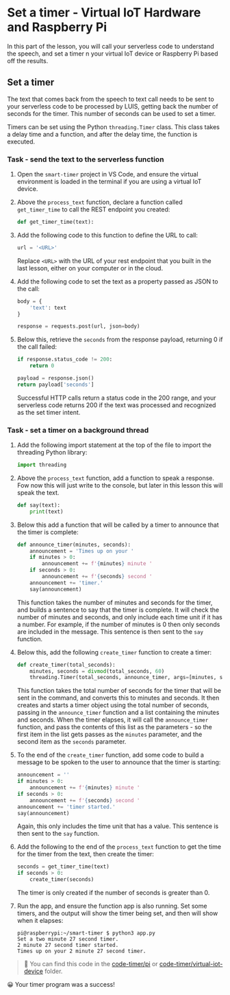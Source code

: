 # Set a timer - Virtual IoT Hardware and Raspberry Pi

In this part of the lesson, you will call your serverless code to understand the speech, and set a timer n your virtual IoT device or Raspberry Pi based off the results.

## Set a timer

The text that comes back from the speech to text call needs to be sent to your serverless code to be processed by LUIS, getting back the number of seconds for the timer. This number of seconds can be used to set a timer.

Timers can be set using the Python `threading.Timer` class. This class takes a delay time and a function, and after the delay time, the function is executed.

### Task - send the text to the serverless function

1. Open the `smart-timer` project in VS Code, and ensure the virtual environment is loaded in the terminal if you are using a virtual IoT device.

1. Above the `process_text` function, declare a function called `get_timer_time` to call the REST endpoint you created:

    ```python
    def get_timer_time(text):
    ```

1. Add the following code to this function to define the URL to call:

    ```python
    url = '<URL>'
    ```

    Replace `<URL>` with the URL of your rest endpoint that you built in the last lesson, either on your computer or in the cloud.

1. Add the following code to set the text as a property passed as JSON to the call:

    ```python
    body = {
        'text': text
    }
    
    response = requests.post(url, json=body)
    ```

1. Below this, retrieve the `seconds` from the response payload, returning 0 if the call failed:

    ```python
    if response.status_code != 200:
        return 0
    
    payload = response.json()
    return payload['seconds']
    ```

    Successful HTTP calls return a status code in the 200 range, and your serverless code returns 200 if the text was processed and recognized as the set timer intent.

### Task - set a timer on a background thread

1. Add the following import statement at the top of the file to import the threading Python library:

    ```python
    import threading
    ```

1. Above the `process_text` function, add a function to speak a response. Fow now this will just write to the console, but later in this lesson this will speak the text.

    ```python
    def say(text):
        print(text)
    ```

1. Below this add a function that will be called by a timer to announce that the timer is complete:

    ```python
    def announce_timer(minutes, seconds):
        announcement = 'Times up on your '
        if minutes > 0:
            announcement += f'{minutes} minute '
        if seconds > 0:
            announcement += f'{seconds} second '
        announcement += 'timer.'
        say(announcement)
    ```

    This function takes the number of minutes and seconds for the timer, and builds a sentence to say that the timer is complete. It will check the number of minutes and seconds, and only include each time unit if it has a number. For example, if the number of minutes is 0 then only seconds are included in the message. This sentence is then sent to the `say` function.

1. Below this, add the following `create_timer` function to create a timer:

    ```python
    def create_timer(total_seconds):
        minutes, seconds = divmod(total_seconds, 60)
        threading.Timer(total_seconds, announce_timer, args=[minutes, seconds]).start()
    ```

    This function takes the total number of seconds for the timer that will be sent in the command, and converts this to minutes and seconds. It then creates and starts a timer object using the total number of seconds, passing in the `announce_timer` function and a list containing the minutes and seconds. When the timer elapses, it will call the `announce_timer` function, and pass the contents of this list as the parameters - so the first item in the list gets passes as the `minutes` parameter, and the second item as the `seconds` parameter.

1. To the end of the `create_timer` function, add some code to build a message to be spoken to the user to announce that the timer is starting:

    ```python
    announcement = ''
    if minutes > 0:
        announcement += f'{minutes} minute '
    if seconds > 0:
        announcement += f'{seconds} second '    
    announcement += 'timer started.'
    say(announcement)
    ```

    Again, this only includes the time unit that has a value. This sentence is then sent to the `say` function.

1. Add the following to the end of the `process_text` function to get the time for the timer from the text, then create the timer:

    ```python
    seconds = get_timer_time(text)
    if seconds > 0:
        create_timer(seconds)
    ```

    The timer is only created if the number of seconds is greater than 0.

1. Run the app, and ensure the function app is also running. Set some timers, and the output will show the timer being set, and then will show when it elapses:

    ```output
    pi@raspberrypi:~/smart-timer $ python3 app.py 
    Set a two minute 27 second timer.
    2 minute 27 second timer started.
    Times up on your 2 minute 27 second timer.
    ```

> 💁 You can find this code in the [code-timer/pi](code-timer/pi) or [code-timer/virtual-iot-device](code-timer/virtual-iot-device) folder.

😀 Your timer program was a success!

